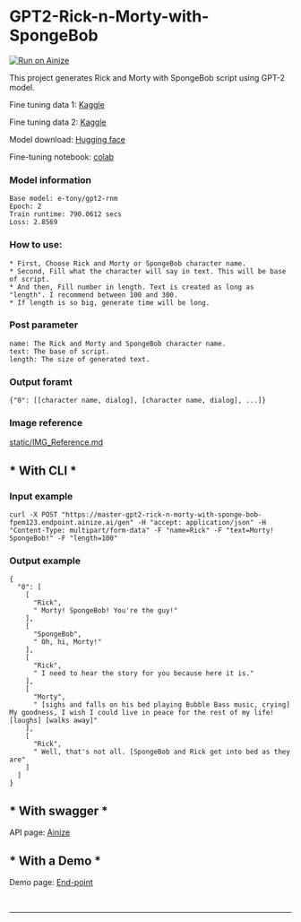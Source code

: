 # GPT2-Rick-n-Morty-with-SpongeBob

[![Run on Ainize](https://ainize.ai/images/run_on_ainize_button.svg)](https://ainize.web.app/redirect?git_repo=https://github.com/fpem123/GPT2-Rick-N-Morty-with-SpongeBob)

This project generates Rick and Morty with SpongeBob script using GPT-2 model.

Fine tuning data 1: [Kaggle](https://www.kaggle.com/andradaolteanu/rickmorty-scripts)

Fine tuning data 2: [Kaggle](https://www.kaggle.com/mikhailgaerlan/spongebob-squarepants-completed-transcripts)

Model download: [Hugging face](https://huggingface.co/ainize/gpt2-rnm-with-spongebob)

Fine-tuning notebook: [colab](https://colab.research.google.com/drive/1IYSfeqYePWnU9yMJDLAAZRZDKAcXa2ft#scrollTo=KUsyn02WWmf5)

### Model information

    Base model: e-tony/gpt2-rnm
    Epoch: 2
    Train runtime: 790.0612 secs
    Loss: 2.8569

### How to use:
    * First, Choose Rick and Morty or SpongeBob character name.
    * Second, Fill what the character will say in text. This will be base of script.
    * And then, Fill number in length. Text is created as long as "length". I recommend between 100 and 300.
    * If length is so big, generate time will be long.


### Post parameter
    
    name: The Rick and Morty and SpongeBob character name.
    text: The base of script.
    length: The size of generated text.


### Output foramt

    {"0": [[character name, dialog], [character name, dialog], ...]}


### Image reference

[static/IMG_Reference.md](https://github.com/fpem123/GPT2-Rick-N-Morty-with-SpongeBob/blob/master/static/IMG_Reference.md)

## * With CLI *

### Input example

    curl -X POST "https://master-gpt2-rick-n-morty-with-sponge-bob-fpem123.endpoint.ainize.ai/gen" -H "accept: application/json" -H "Content-Type: multipart/form-data" -F "name=Rick" -F "text=Morty! SpongeBob!" -F "length=100"

### Output example

    {
      "0": [
        [
          "Rick",
          " Morty! SpongeBob! You're the guy!"
        ],
        [
          "SpongeBob",
          " Oh, hi, Morty!"
        ],
        [
          "Rick",
          " I need to hear the story for you because here it is."
        ],
        [
          "Morty",
          " [sighs and falls on his bed playing Bubble Bass music, crying] My goodness, I wish I could live in peace for the rest of my life! [laughs] [walks away]"
        ],
        [
          "Rick",
          " Well, that's not all. [SpongeBob and Rick get into bed as they are"
        ]
      ]
    }

## * With swagger *

API page: [Ainize](https://ainize.ai/fpem123/GPT2-Rick-N-Morty-with-SpongeBob?branch=master)

## * With a Demo *

Demo page: [End-point](https://master-gpt2-rick-n-morty-with-sponge-bob-fpem123.endpoint.ainize.ai/)

<br>
<hr>
